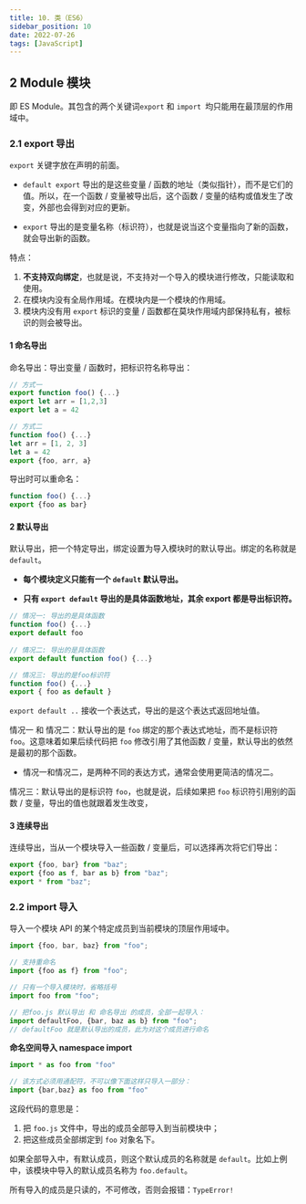 ```yaml
---
title: 10. 类（ES6）
sidebar_position: 10
date: 2022-07-26
tags: [JavaScript]
---
```




## 2 Module 模块

即 ES Module。其包含的两个关键词`export` 和 `import `均只能用在最顶层的作用域中。



### 2.1 export 导出

`export` 关键字放在声明的前面。

- `default export` 导出的是这些变量 / 函数的地址（类似指针），而不是它们的值。所以，在一个函数 / 变量被导出后，这个函数 / 变量的结构或值发生了改变，外部也会得到对应的更新。

- `export` 导出的是变量名称（标识符），也就是说当这个变量指向了新的函数，就会导出新的函数。

特点：

1. **不支持双向绑定**，也就是说，不支持对一个导入的模块进行修改，只能读取和使用。
2. 在模块内没有全局作用域。在模块内是一个模块的作用域。
3. 模块内没有用 `export` 标识的变量 / 函数都在莫块作用域内部保持私有，被标识的则会被导出。

#### 1 命名导出

命名导出：导出变量 / 函数时，把标识符名称导出：

```js
// 方式一
export function foo() {...}
export let arr = [1,2,3]
export let a = 42

// 方式二
function foo() {...}
let arr = [1, 2, 3]
let a = 42
export {foo, arr, a}
```

导出时可以重命名：

```js
function foo() {...}
export {foo as bar}
```



#### 2 默认导出

默认导出，把一个特定导出，绑定设置为导入模块时的默认导出。绑定的名称就是 `default`。

- **每个模块定义只能有一个 `default`  默认导出。**

- **只有 `export default` 导出的是具体函数地址，其余 export 都是导出标识符。**

```js
// 情况一: 导出的是具体函数
function foo() {...}
export default foo
                
// 情况二: 导出的是具体函数
export default function foo() {...}

// 情况三: 导出的是foo标识符
function foo() {...}
export { foo as default }
```

`export default ..` 接收一个表达式，导出的是这个表达式返回地址值。

情况一 和 情况二：默认导出的是 `foo` 绑定的那个表达式地址，而不是标识符 `foo`。这意味着如果后续代码把 `foo` 修改引用了其他函数 / 变量，默认导出的依然是最初的那个函数。

- 情况一和情况二，是两种不同的表达方式，通常会使用更简洁的情况二。

情况三：默认导出的是标识符 `foo`，也就是说，后续如果把 `foo` 标识符引用别的函数 / 变量，导出的值也就跟着发生改变，



#### 3 连续导出

连续导出，当从一个模块导入一些函数 / 变量后，可以选择再次将它们导出：

```js
export {foo, bar} from "baz";
export {foo as f, bar as b} from "baz";
export * from "baz";
```



### 2.2 import 导入

导入一个模块 API 的某个特定成员到当前模块的顶层作用域中。

```js
import {foo, bar, baz} from "foo";

// 支持重命名
import {foo as f} from "foo";

// 只有一个导入模块时，省略括号
import foo from "foo";

// 把foo.js 默认导出 和 命名导出 的成员，全部一起导入：
import defaultFoo, {bar, baz as b} from "foo";
// defaultFoo 就是默认导出的成员，此为对这个成员进行命名
```



**命名空间导入 namespace import**

```js
import * as foo from "foo"

// 该方式必须用通配符，不可以像下面这样只导入一部分：
import {bar,baz} as foo from "foo"
```

这段代码的意思是：

1. 把 `foo.js` 文件中，导出的成员全部导入到当前模块中；
2. 把这些成员全部绑定到 `foo` 对象名下。

如果全部导入中，有默认成员，则这个默认成员的名称就是 `default`。比如上例中，该模块中导入的默认成员名称为 `foo.default`。

所有导入的成员是只读的，不可修改，否则会报错：`TypeError!`



































